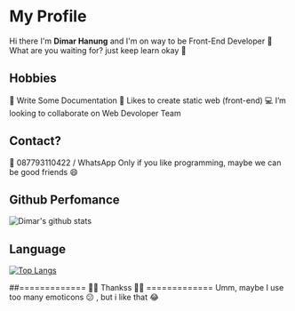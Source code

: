 # My Profile
Hi there I'm **Dimar Hanung** and I'm on way to be Front-End Developer 👋 \
What are you waiting for? just keep learn okay :ghost:
## Hobbies
:pencil: Write Some Documentation
:art: Likes to create static web (front-end)
:computer:  I’m looking to collaborate on Web Devoloper Team

## Contact?
:iphone: 087793110422 / WhatsApp Only
if you like programming, maybe we can be good friends :smile:

## Github Perfomance

![Dimar's github stats](https://github-readme-stats.vercel.app/api?username=dimar-hanung&show_icons=true&theme=vue)

## Language
[![Top Langs](https://github-readme-stats.vercel.app/api/top-langs/?username=dimar-hanung)](#)

##============= :tada::tada: Thankss :tada::tada: =============
Umm, maybe I use too many emoticons :confused: , but i like that :joy:
<!--
**dimar-hanung/dimar-hanung** is a ✨ _special_ ✨ repository because its `README.md` (this file) appears on your GitHub profile.


Here are some ideas to get you started:

- 🔭 I’m currently working on ...
- 🌱 I’m currently learning ...
- 👯 I’m looking to collaborate on ...
- 🤔 I’m looking for help with ...
- 💬 Ask me about ...
- 📫 How to reach me: ...
- 😄 Pronouns: ...
- ⚡ Fun fact: ...
-->
